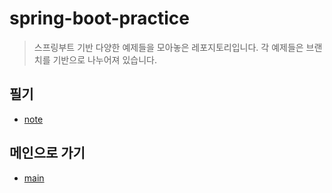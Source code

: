 # spring-boot-practice
> 스프링부트 기반 다양한 예제들을 모아놓은 레포지토리입니다. 
> 각 예제들은 브랜치를 기반으로 나누어져 있습니다.

## 필기
- [note](https://github.com/mmtos/spring-boot-practice/tree/basic/src/main/resources/note/basic)

## 메인으로 가기
- [main](https://github.com/mmtos/spring-boot-practice)

